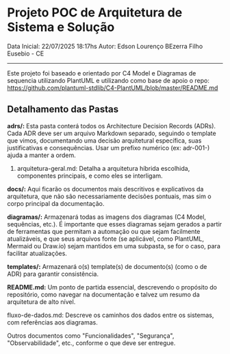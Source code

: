 # Projeto POC de Arquitetura de Sistema e Solução

Data Inicial: 22/07/2025 18:17hs
Autor: Edson Lourenço BEzerra Filho
Eusebio - CE
- - - - - - - - - - - - - - - - 

Este projeto foi baseado e orientado por C4 Model e Diagramas de sequencia utilizando PlantUML e utilizando como base de apoio o repo: https://github.com/plantuml-stdlib/C4-PlantUML/blob/master/README.md


## Detalhamento das Pastas

**adrs/:** Esta pasta conterá todos os Architecture Decision Records (ADRs). Cada ADR deve ser um arquivo Markdown separado, seguindo o template que vimos, documentando uma decisão arquitetural específica, suas justificativas e consequências. Usar um prefixo numérico (ex: adr-001-) ajuda a manter a ordem.

1. arquitetura-geral.md: Detalha a arquitetura híbrida escolhida, componentes principais, e como eles se interligam.


**docs/:** Aqui ficarão os documentos mais descritivos e explicativos da arquitetura, que não são necessariamente decisões pontuais, mas sim o corpo principal da documentação.

**diagramas/:** Armazenará todas as imagens dos diagramas (C4 Model, sequências, etc.). É importante que esses diagramas sejam gerados a partir de ferramentas que permitam a automação ou que sejam facilmente atualizáveis, e que seus arquivos fonte (se aplicável, como PlantUML, Mermaid ou Draw.io) sejam mantidos em uma subpasta, se for o caso, para facilitar atualizações.

**templates/:** Armazenará o(s) template(s) de documento(s) (como o de ADR) para garantir consistência.

**README.md:** Um ponto de partida essencial, descrevendo o propósito do repositório, como navegar na documentação e talvez um resumo da arquitetura de alto nível.



fluxo-de-dados.md: Descreve os caminhos dos dados entre os sistemas, com referências aos diagramas.

Outros documentos como "Funcionalidades", "Segurança", "Observabilidade", etc., conforme o que deve ser entregue.
